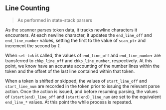 ## Line Counting 
> As performed in state-stack parsers

As the scanner parses token data, it tracks newline characters it encounters. At each newline character, it updates the `end_line_off` and `end_line_number` values, setting the first to the value of `scan_ptr` and increment the second by _1_.

When `set-tok` is called, the values of `end_line_off` and `end_line_number` are transferred to `chkp_line_off`  and `chkp_line_number`, respectively. At this point, we know have an accurate accounting of the number lines within the token and the offset of the last line contained within that token. 

When a token is shifted or skipped, the values of `start_line_off` and `start_line_num` are recorded in the token prior to issuing the relevant parse action. Once the action is issued, and before resuming parsing, the values of `(start|end)_line_off` and `(start|end)_line_num` are set to the equivalent `end_line_*` values. At this point the while process is repeated. 

